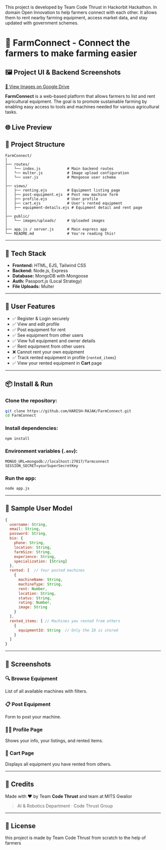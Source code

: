 This project is developed by Team Code Thrust in Hackorbit Hackathon. In domain Open Innovation to help farmers connect with each other.
It allows them to rent nearby farming equipment, access market data, and stay updated with government schemes.

# 🚜 FarmConnect - Connect the farmers to make farming easier

## 🖼️ Project UI & Backend Screenshots

[📁 View Images on Google Drive](https://drive.google.com/drive/folders/1VoLYzZawipVK6UUVcOexXEH3w0e4JReq?usp=drive_link)


**FarmConnect** is a web-based platform that allows farmers to list and rent agricultural equipment.
The goal is to promote sustainable farming by enabling easy access to tools and machines needed for 
various agricultural tasks.

## 🌐 Live Preview


## 📁 Project Structure

```
FarmConnect/
│
├── routes/
│   └── index.js            # Main backend routes
│   └── multer.js           # Image upload configuration
│   └── user.js             # Mongoose user schema
│
├── views/
│   ├── renting.ejs         # Equipment listing page
│   ├── post-equipment.ejs  # Post new machine form
│   ├── profile.ejs         # User profile
│   ├── cart.ejs            # User's rented equipment
│   ├── equipment-details.ejs # Equipment detail and rent page
│
├── public/
│   └── images/uploads/     # Uploaded images
│
├── app.js / server.js      # Main express app
└── README.md               # You're reading this!
```

---

## 💠 Tech Stack

- **Frontend:** HTML, EJS, Tailwind CSS
- **Backend:** Node.js, Express
- **Database:** MongoDB with Mongoose
- **Auth:** Passport.js (Local Strategy)
- **File Uploads:** Multer

---

## 👤 User Features

- ✅ Register & Login securely
- ✅ View and edit profile
- ✅ Post equipment for rent
- ✅ See equipment from other users
- ✅ View full equipment and owner details
- ✅ Rent equipment from other users
- ❌ Cannot rent your own equipment
- ✅ Track rented equipment in profile (`rented_items`)
- ✅ View your rented equipment in **Cart** page

---

## 📦 Install & Run

### Clone the repository:

```bash
git clone https://github.com/HARISH-RAJAK/FarmConnect.git
cd FarmConnect
```

### Install dependencies:

```bash
npm install
```

### Environment variables (`.env`):

```env
MONGO_URL=mongodb://localhost:27017/farmconnect
SESSION_SECRET=yourSuperSecretKey
```

### Run the app:

```bash
node app.js
```

---

## 🧪 Sample User Model

```js
{
  username: String,
  email: String,
  password: String,
  bio: {
    phone: String,
    location: String,
    farmSize: String,
    experience: String,
    specialization: [String]
  },
  rented: [  // Your posted machines
    {
      machineName: String,
      machineType: String,
      rent: Number,
      location: String,
      status: String,
      rating: Number,
      image: String
    }
  ],
  rented_items: [ // Machines you rented from others
    {
      equipmentId: String  // Only the ID is stored
    }
  ]
}
```

---

## 📸 Screenshots

### 🔍 Browse Equipment
List of all available machines with filters.

### 📋 Post Equipment
Form to post your machine.

### 🧑‍🌾 Profile Page
Shows your info, your listings, and rented items.

### 🛒 Cart Page
Displays all equipment you have rented from others.

---

## 🙏 Credits

Made with ❤️ by Team **Code Thrust** and team at MITS Gwalior

> AI & Robotics Department · Code Thrust Group

---

## 📜 License
this project is made by Team Code Thrust from scratch to the help of farmers 
